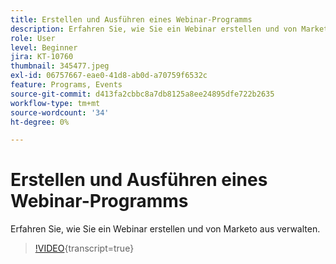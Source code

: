 ```yaml
---
title: Erstellen und Ausführen eines Webinar-Programms
description: Erfahren Sie, wie Sie ein Webinar erstellen und von Marketo aus verwalten.
role: User
level: Beginner
jira: KT-10760
thumbnail: 345477.jpeg
exl-id: 06757667-eae0-41d8-ab0d-a70759f6532c
feature: Programs, Events
source-git-commit: d413fa2cbbc8a7db8125a8ee24895dfe722b2635
workflow-type: tm+mt
source-wordcount: '34'
ht-degree: 0%

---
```


# Erstellen und Ausführen eines Webinar-Programms

Erfahren Sie, wie Sie ein Webinar erstellen und von Marketo aus verwalten.

>[!VIDEO](https://video.tv.adobe.com/v/345477/?quality=12&learn=on){transcript=true}

